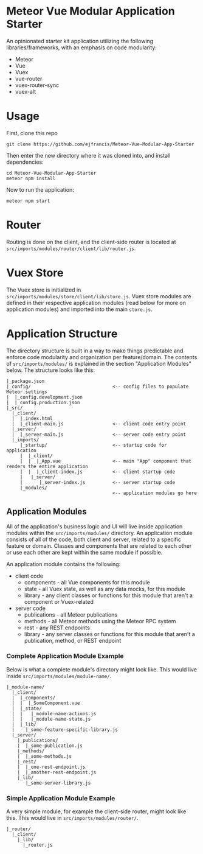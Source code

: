 # Meteor Vue Modular Application Starter

An opinionated starter kit application utilizing the following libraries/frameworks, with an emphasis on code modularity:

* Meteor
* Vue
* Vuex
* vue-router
* vuex-router-sync
* vuex-alt

# Usage

First, clone this repo 

```
git clone https://github.com/ejfrancis/Meteor-Vue-Modular-App-Starter
```

Then enter the new directory where it was cloned into, and install dependencies:

```
cd Meteor-Vue-Modular-App-Starter
meteor npm install
```

Now to run the application:

```
meteor npm start
```

# Router
Routing is done on the client, and the client-side router is located at `src/imports/modules/router/client/lib/router.js`.

# Vuex Store
The Vuex store is initialized in `src/imports/modules/store/client/lib/store.js`. Vuex store modules are defined in their respective application modules (read below for more on application modules) and imported into the main `store.js`.

# Application Structure

The directory structure is built in a way to make things predictable and enforce code modularity and organization per feature/domain. The contents of `src/imports/modules/` is explained in the section "Application Modules" below. The structure looks like this:

```
|_package.json
|_config/                              <-- config files to populate Meteor.settings
|  |_config.development.json
|  |_config.production.json
|_src/
  |_client/                         
  |  |_index.html
  |  |_client-main.js                  <-- client code entry point
  |_server/
  |  |_server-main.js                  <-- server code entry point
  |_imports/
     |_startup/                        <-- startup code for application
     |  |_client/
     |  |  |_App.vue                   <-- main "App" component that renders the entire application
     |  |  |_client-index.js           <-- client startup code
     |   |_server/
     |      |_server-index.js          <-- server startup code
     |_modules/
                                       <-- application modules go here 
```

## Application Modules

All of the application's business logic and UI will live inside application modules within the `src/imports/modules/` directory. An application module consists of all of the code, both client and server, related to a specific feature or domain. Classes and components that are related to each other or use each other are kept within the same module if possible.

An application module contains the following:
* client code
  * components - all Vue components for this module
  * state - all Vuex state, as well as any data mocks, for this module
  * library - any client classes or functions for this module that aren't a component or Vuex-related
* server code
  * publications - all Meteor publications
  * methods - all Meteor methods using the Meteor RPC system
  * rest - any REST endpoints
  * library - any server classes or functions for this module that aren't a publication, method, or REST endpoint

### Complete Application Module Example
Below is what a complete module's directory might look like. This would live inside `src/imports/modules/module-name/`.
```
|_module-name/
  |_client/
  |  |_components/
  |  |  |_SomeComponent.vue
  |  |_state/
  |  |   |_module-name-actions.js
  |  |   |_module-name-state.js
  |  |_lib/
  |    |_some-feature-specific-library.js
  |_server/
    |_publications/
    |  |_some-publication.js
    |_methods/
    |  |_some-methods.js
    |_rest/
    |  |_one-rest-endpoint.js
    |  |_another-rest-endpoint.js
    |_lib/
       |_some-server-library.js
```

### Simple Application Module Example

A very simple module, for example the client-side router, might look like this. This would live in `src/imports/modules/router/`.
```
|_router/
  |_client/
    |_lib/
      |_router.js
```